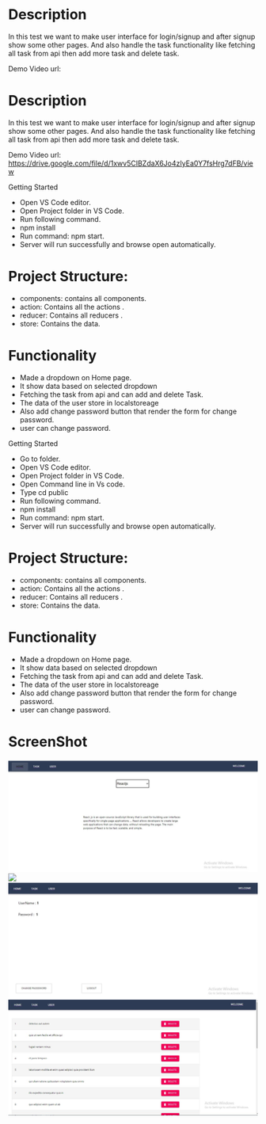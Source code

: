 
# Description
In this test we want to make user interface for login/signup and after signup show some other pages. And also handle the task functionality like fetching all task from api then add more task and delete task.

Demo
Video url: 
# Description
In this test we want to make user interface for login/signup and after signup show some other pages. And also handle the task functionality like fetching all task from api then add more task and delete task.

Demo
Video url: https://drive.google.com/file/d/1xwv5CIBZdaX6Jo4zIyEa0Y7fsHrg7dFB/view


Getting Started
 * Open VS Code editor.
 * Open Project folder in VS Code.
 * Run following command.
 * npm install
 * Run command: npm start.
 * Server will run successfully and browse open automatically.

# Project Structure:
          
* components: contains all components.<br/>
* action: Contains all the actions .<br/>
* reducer: Contains all reducers .<br/>
* store: Contains the data.<br/>

# Functionality

* Made a dropdown on Home page.
* It show data based on selected dropdown
* Fetching the task from api and can add and delete Task.
* The data of the user store in localstoreage
* Also add change password button that render the form for change password.
* user can change password.



Getting Started
 * Go to folder.
 * Open VS Code editor.
 * Open Project folder in VS Code.
 * Open Command line in Vs code.
 * Type cd public
 * Run following command.
 * npm install
 * Run command: npm start.
 * Server will run successfully and browse open automatically.

# Project Structure:
          
* components: contains all components.<br/>
* action: Contains all the actions .<br/>
* reducer: Contains all reducers .<br/>
* store: Contains the data.<br/>

# Functionality

* Made a dropdown on Home page.
* It show data based on selected dropdown
* Fetching the task from api and can add and delete Task.
* The data of the user store in localstoreage
* Also add change password button that render the form for change password.
* user can change password.
# ScreenShot 
![](/images/kredence1.JPG)
![](/images/kredence4.JPG)
![](/images/kredence3.JPG)
![](/images/kredence2.JPG)
